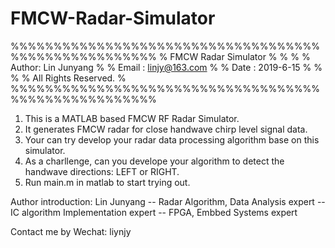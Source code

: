 # FMCW-Radar-Simulator

%%%%%%%%%%%%%%%%%%%%%%%%%%%%%%%%%%%%%%%%%%%%%%%%%%%%%
%                FMCW Radar Simulator               %
%                                                   %
% Author: Lin Junyang                               %
% Email : linjy@163.com                             %
% Date  : 2019-6-15                                 %
%                                                   %
% All Rights Reserved.                              %
%%%%%%%%%%%%%%%%%%%%%%%%%%%%%%%%%%%%%%%%%%%%%%%%%%%%%

1) This is a MATLAB based FMCW RF Radar Simulator. 
2) It generates FMCW radar for close handwave chirp level signal data. 
3) Your can try develop your radar data processing algorithm base on this simulator.
4) As a charllenge, can you develope your algorithm to detect the handwave directions: LEFT or RIGHT.
5) Run main.m in matlab to start trying out.


Author introduction: Lin Junyang
-- Radar Algorithm, Data Analysis expert
-- IC algorithm Implementation expert
-- FPGA, Embbed Systems expert

Contact me by Wechat:  liynjy
